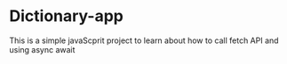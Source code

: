 # Dictionary-app
This is a simple javaScprit project to learn about how to call fetch API and using async await
